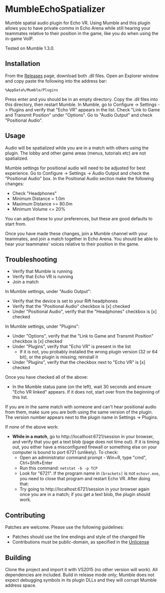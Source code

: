MumbleEchoSpatializer
=====================

Mumble spatial audio plugin for Echo VR. Using Mumble and this plugin allows
you to have private comms in Echo Arena while still hearing your teammates
relative to their position in the game, like you do when using the in-game VoIP.

Tested on Mumble 1.3.0.

Installation
------------
From the [Releases](https://github.com/qlyoung/MumbleEchoSpatializer/releases)
page, download both .dll files. Open an Explorer window and copy paste the
following into the address bar:
```
%AppData%/Mumble/Plugins
```
Press enter and you should be in an empty directory. Copy the .dll files into
this directory, then restart Mumble. In Mumble, go to Configure -> Settings ->
Plugins and verify that "Echo VR" appears in the list. Check "Link to Game and
Transmit Position" under "Options".  Go to "Audio Output" and check "Positional
Audio".

Usage
-----
Audio will be spatialized while you are in a match with others using the plugin.
The lobby and other game areas (menus, tutorials etc) are not spatialized.

Mumble settings for positional audio will need to be adjusted for best
experience. Go to Configure -> Settings -> Audio Output and check the
"Positional Audio" box. In the Positional Audio section make the following
changes:

- Check "Headphones"
- Minimum Distance = 1.0m
- Maximum Distance >= 80.0m
- Minimum Volume <= 20%

You can adjust these to your preferences, but these are good defaults to start
from.

Once you have made these changes, join a Mumble channel with your teammates,
and join a match together in Echo Arena. You should be able to hear your
teammates' voices relative to their position in the game.

Troubleshooting
---------------
- Verify that Mumble is running
- Verify that Echo VR is running
- Join a match

In Mumble settings, under "Audio Output":
- Verify that the device is set to your Rift headphones
- Verify that the "Positional Audio" checkbox is [x] checked
- Under "Positional Audio", verify that the "Headphones" checkbox is [x]
  checked

In Mumble settings, under "Plugins":
- Under "Options", verify that the "Link to Game and Transmit Position"
  checkbox is [x] checked
- Under "Plugins", verify that "Echo VR" is present in the list
  - If it is not, you probably installed the wrong plugin version (32 or 64
    bit), or the plugin is missing; reinstall it
- Under "Plugins", verify that the checkbox next to "Echo VR" is [x] checked

Once you have checked all of the above:
- In the Mumble status pane (on the left), wait 30 seconds and ensure "Echo VR
  linked" appears. If it does not, start over from the beginning of this list.

If you are in the same match with someone and can't hear positional audio from
them, make sure you are both using the same version of the plugin. The version
number appears next to the plugin name in Settings -> Plugins.

If *none* of the above work:
- **While in a match**, go to http://localhost:6721/session in your browser, and
  verify that you get a text blob (page does not time out). If it is timing
  out, you either have a misconfigured firewall or something else on your computer
  is bound to port 6721 (unlikely). To check:
  - Open an administrator command prompt - Win+R, type "cmd", Ctrl+Shift+Enter
  - Run this command: `netstat -b -p TCP`
  - Look for "6721". If the program name in `[brackets]` is not `echovr.exe`, you
    need to close that program and restart Echo VR. After doing that:
  - Try going to http://localhost:6721/session in your browser again once you are
    in a match; if you get a text blob, the plugin should work.


Contributing
------------
Patches are welcome. Please use the following guidelines:
- Patches should use the line endings and style of the changed file
- Contributions must be public-domain, as specified in the
  [Unlicense](https://unlicense.org)


Building
--------
Clone the project and import it with VS2015 (no other version will work). All
dependencies are included. Build in release mode only; Mumble does not expect
debugging symbols in its plugin DLLs and they will corrupt Mumble address
space.
